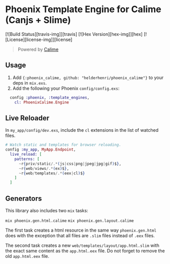 # Phoenix Template Engine for Calime (Canjs + Slime)

[![Build Status][travis-img]][travis] [![Hex Version][hex-img]][hex] [![License][license-img]][license]

> Powered by [Calime](https://github.com/helderhenri/calime)

## Usage

  1. Add `{:phoenix_calime, github: "helderhenri/phoenix_calime"}` to your deps in `mix.exs`.
  2. Add the following your Phoenix `config/config.exs`:

```elixir
  config :phoenix, :template_engines,
    cl: PhoenixCalime.Engine
```

## Live Reloader
In `my_app/config/dev.exs`, include the `cl` extensions in the list of watched files.

```elixir
# Watch static and templates for browser reloading.
config :my_app, MyApp.Endpoint,
  live_reload: [
    patterns: [
      ~r{priv/static/.*(js|css|png|jpeg|jpg|gif)$},
      ~r{web/views/.*(ex)$},
      ~r{web/templates/.*(eex|cl)$}
    ]
  ]
```

## Generators

This library also includes two `mix` tasks:

`mix phoenix.gen.html.calime`
`mix phoenix.gen.layout.calime`

The first task creates a html resource in the same way `phoenix.gen.html` does
with the exception that all files are `.slim` files instead of `.eex` files.

The second task creates a new `web/templates/layout/app.html.slim` with the
exact same content as the `app.html.eex` file. Do not forget to remove the old
`app.html.eex` file.

